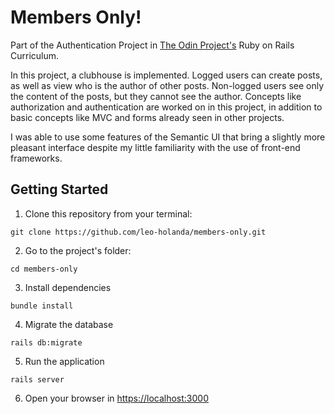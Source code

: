 # Members Only!

Part of the Authentication Project in [The Odin Project's](https://www.theodinproject.com/courses/ruby-on-rails/lessons/authentication) Ruby on Rails Curriculum.

In this project, a clubhouse is implemented. Logged users can create posts, as well as view who is the author of other posts. Non-logged users see only the content of the posts, but they cannot see the author. Concepts like authorization and authentication are worked on in this project, in addition to basic concepts like MVC and forms already seen in other projects.

I was able to use some features of the Semantic UI that bring a slightly more pleasant interface despite my little familiarity with the use of front-end frameworks.

## Getting Started

1. Clone this repository from your terminal:
```
git clone https://github.com/leo-holanda/members-only.git
```
2. Go to the project's folder:
```
cd members-only
```
3. Install dependencies
```
bundle install
```
4. Migrate the database
```
rails db:migrate
```
5. Run the application
```
rails server
```
6. Open your browser in [https://localhost:3000](https://localhost:3000)
